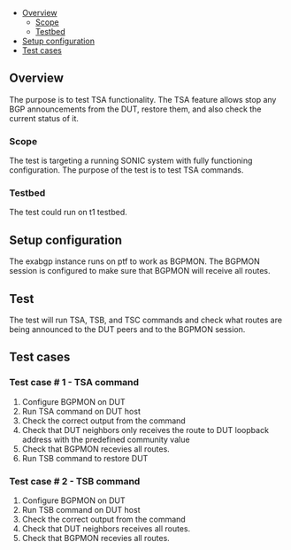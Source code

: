 - [Overview](#overview)
    - [Scope](#scope)
    - [Testbed](#testbed)
- [Setup configuration](#setup-configuration)
- [Test cases](#test-cases)

## Overview
The purpose is to test TSA functionality. The TSA feature allows stop any BGP announcements from the DUT, restore them, and also check the current status of it.

### Scope
The test is targeting a running SONIC system with fully functioning configuration. The purpose of the test is to test TSA commands.

### Testbed
The test could run on t1 testbed.

## Setup configuration
The exabgp instance runs on ptf to work as BGPMON. The BGPMON session is configured to make sure that BGPMON will receive all routes.

## Test
The test will run TSA, TSB, and TSC commands and check what routes are being announced to the DUT peers and to the BGPMON session.

## Test cases
### Test case # 1 - TSA command
1. Configure BGPMON on DUT
2. Run TSA command on DUT host
3. Check the correct output from the command
4. Check that DUT neighbors only receives the route to DUT loopback address with the predefined community value
5. Check that BGPMON recevies all routes.
6. Run TSB command to restore DUT

### Test case # 2 - TSB command
1. Configure BGPMON on DUT
2. Run TSB command on DUT host
3. Check the correct output from the command
4. Check that DUT neighbors receives all routes.
5. Check that BGPMON recevies all routes.
